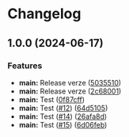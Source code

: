 # Changelog

## 1.0.0 (2024-06-17)


### Features

* **main:** Release verze ([5035510](https://github.com/cfy-k8s-lab/gh-actions-dev/commit/5035510b482f4723196e9fb89f02076698968a45))
* **main:** Release verze ([2c68001](https://github.com/cfy-k8s-lab/gh-actions-dev/commit/2c68001335624cf9a340d0075dee63c1475f9eb4))
* **main:** Test ([0f87cff](https://github.com/cfy-k8s-lab/gh-actions-dev/commit/0f87cff234584ebd582f4aab072095995fd930fd))
* **main:** Test ([#12](https://github.com/cfy-k8s-lab/gh-actions-dev/issues/12)) ([64d5105](https://github.com/cfy-k8s-lab/gh-actions-dev/commit/64d51051034d659a043cf27a6df6c6a3f0946e19))
* **main:** Test ([#14](https://github.com/cfy-k8s-lab/gh-actions-dev/issues/14)) ([26afa8d](https://github.com/cfy-k8s-lab/gh-actions-dev/commit/26afa8dad47594c0f2ca3a4240de4c30ecb71cc1))
* **main:** Test ([#15](https://github.com/cfy-k8s-lab/gh-actions-dev/issues/15)) ([6d06feb](https://github.com/cfy-k8s-lab/gh-actions-dev/commit/6d06feb8a6f5729263dbe25293d94d88ddf4a998))
